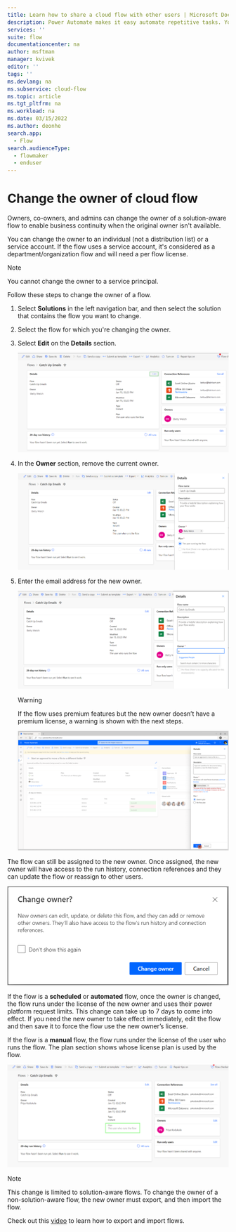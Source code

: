 ```yaml
---
title: Learn how to share a cloud flow with other users | Microsoft Docs
description: Power Automate makes it easy automate repetitive tasks. You can add users or groups as owners, and collaborate with them to design and manage flows.
services: ''
suite: flow
documentationcenter: na
author: msftman
manager: kvivek
editor: ''
tags: ''
ms.devlang: na
ms.subservice: cloud-flow
ms.topic: article
ms.tgt_pltfrm: na
ms.workload: na
ms.date: 03/15/2022
ms.author: deonhe
search.app: 
  - Flow
search.audienceType: 
  - flowmaker
  - enduser
---
```

# Change the owner of cloud flow

Owners, co-owners, and admins can change the owner of a solution-aware flow to enable business continuity when the original owner isn't available.

You can change the owner to an individual (not a distribution list) or a service account. If the flow uses a service account, it's considered as a department/organization flow and will need a per flow license.

>[!NOTE]
>You cannot change the owner to a service principal.

Follow these steps to change the owner of a flow.

1. Select **Solutions** in the left navigation bar, and then select the solution that contains the flow you want to change.
1. Select the flow for which you're changing the owner.
1. Select **Edit** on the **Details** section.

   ![Screenshot showing where the edit link is located in the details section](media/change-cloud-flow-owner/04084e3f1600f61f723714a54329c54f.png)

1. In the **Owner** section, remove the current owner.

   ![Screenshot showing the owner section](media/change-cloud-flow-owner/d8a0028209878ca39c8ab6932a138a3d.png)

1. Enter the email address for the new owner.

   ![Screenshot showing where to enter the owner email address](media/change-cloud-flow-owner/eab1c2f164b2df4c5904e02d77f19814.png)

   <!-- ![Graphical user interface, application Description automatically generated](media/change-cloud-flow-owner/cfa6c2d25c708656696867be5841d67d.png) -->

   >[!WARNING]
   >If the flow uses premium features but the new owner doesn’t have a premium license, a warning is shown with the next steps.

   ![Screenshot that shows a warning about incorrect license](media/change-cloud-flow-owner/667f46314ac1b6d6255c0a502589b723.png)

The flow can still be assigned to the new owner. Once assigned, the new owner will have access to the run history, connection references and they can update the flow or reassign to other users.

![Screenshot that shows confirmation for the owner change](media/change-cloud-flow-owner/e5cc876b0834b6d166215a8e8941f169.png)

If the flow is a **scheduled** or **automated** flow, once the owner is changed, the flow runs under the license of the new owner and uses their power platform request limits. This change can take up to 7 days to come into effect. If you need the new owner to take effect immediately, edit the flow and then save it to force the flow use the new owner’s license.

If the flow is a **manual** flow, the flow runs under the license of the user who runs the flow. The plan section shows whose license plan is used by the flow.

![A screenshot that shows the license plan being used](media/change-cloud-flow-owner/bc757289d2a3f7e6da27acf3d527cc90.png)

>[!NOTE]
>This change is limited to solution-aware flows. To change the owner of a non-solution-aware flow, the new owner must export, and then import the flow.

Check out this [video](https://www.youtube.com/watch?v=K7_xWJvEPUc) to learn how to export and import flows.

<!-- ![Graphical user interface, application Description automatically generated](media/change-cloud-flow-owner/b8d02d26e97291e65373eb118158c77e.png) -->
